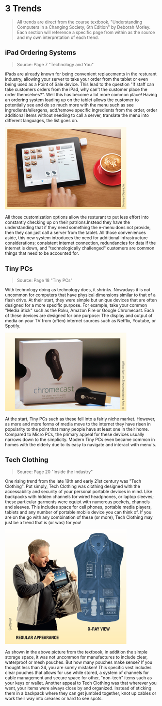 # 3 Trends

> All trends are direct from the course textbook, "Understanding Computers in a Changing Society,  6th Edition" by Deborah Morley. Each section will reference a specific page from within as the source and my own interpretation of each trend.

## iPad Ordering Systems

> Source: Page 7 "Technology and You"

iPads are already known for being convenient replacements in the resturant industry, allowing your server to take your order from the tablet or even being used as a Point of Sale device. This lead to the question "If staff can take customers orders from the iPad, why can't the customer place the order themselves?". Well this has become a lot more common place! Having an ordering system loading up on the tablet allows the customer to potentially see and do so much more with the menu such as see ingredients/allergens, add/remove specific ingredients from the order, order additional items without needing to call a server, translate the menu into different languages, the list goes on.

<img src="./img/emenu.png" alt="iPad Ordering System Example" width="400"/>

All those customization options allow the resturant to put less effort into constantly checking up on their patrions.Instead they have the understanding that if they need something the e-menu does not provide, then they can just call a server from the tablet. All those conveniences aside, this new system introduces the need for additional infrastructure considerations; consistent internet connection, redundancies for data if the internet is down, and "technologically challenged" customers are common things that need to be accounted for.

## Tiny PCs

> Source: Page 18 "Tiny PCs"

With technology doing as technology does, it shrinks. Nowadays it is not uncommon for computers that have physical dimensions similar to that of a flash drive. At their start, they were simple but unique devices that are often designed for a more specific purpose. For example, take your common "Media Stick" such as the Roku, Amazon Fire or Google Chromecast. Each of these devices are designed for one purpose: The display and output of media on your TV from (often) internet sources such as Netflix, Youtube, or Spotify.

<img src="./img/tiny pc.png" alt="Tiny PC Example" width="400"/>

At the start, Tiny PCs such as these fell into a fairly niche market. However, as more and more forms of media move to the internet they have risen in popularity to the point that many people have at least one in their home. Compared to Micro PCs, the primary appeal for these devices usually narrows down to the simplicity. Modern Tiny PCs even became common in homes with the elderly due to its easy to navigate and interact with menu's.

## Tech Clothing

> Source: Page 20 "Inside the Industry"

One rising trend from the late 19th and early 21st century was "Tech Clothing". Put simply, Tech Clothing was clothing designed with the accessability and security of your personal portable devices in mind. Like backpacks with hidden channels for wired headphones, or laptop sleeves; these particular garments were equipt with numerous pockets, channels and sleeves. This includes space for cell phones, portable media players, tablets and any number of portable mobile device you can think of. If you are on the go with any combination of these (or more), Tech Clothing may just be a trend that is (or was) for you!

<img src="./img/tech clothing.png" alt="Tech Clothing Example" width="400"/>

As shown in the above picture from the textbook, in addition the simple storage space, it was not uncommon for manufactures to include clear, waterproof or mesh pouches. But how many pouches make sense? If you thought less than 24, you are sorely mistaken! This specific vest includes clear pouches that allows for use while stored, a system of channels for cable management and secure space for other, "non-tech" items such as your keys or wallet. Another appeal to Tech Clothing was that wherever you went, your items were always close by and organized. Instead of sticking them in a backpack where they can get jumbled together, knot up cables or work their way into creases or hard to see spots.
